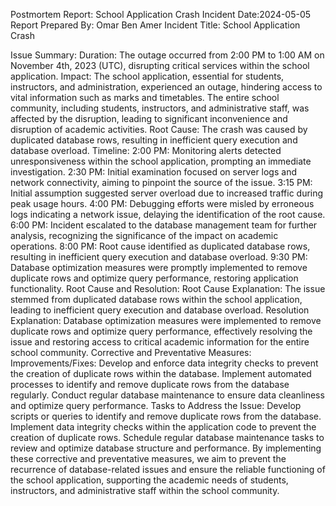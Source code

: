 Postmortem Report: School Application Crash Incident
Date:2024-05-05
Report Prepared By: Omar Ben Amer
Incident Title: School Application Crash


Issue Summary:
Duration: The outage occurred from 2:00 PM to 1:00 AM on November 4th, 2023 (UTC), disrupting critical services within the school application.
Impact: The school application, essential for students, instructors, and administration, experienced an outage, hindering access to vital information such as marks and timetables. The entire school community, including students, instructors, and administrative staff, was affected by the disruption, leading to significant inconvenience and disruption of academic activities.
Root Cause: The crash was caused by duplicated database rows, resulting in inefficient query execution and database overload.
Timeline:
2:00 PM: Monitoring alerts detected unresponsiveness within the school application, prompting an immediate investigation.
2:30 PM: Initial examination focused on server logs and network connectivity, aiming to pinpoint the source of the issue.
3:15 PM: Initial assumption suggested server overload due to increased traffic during peak usage hours.
4:00 PM: Debugging efforts were misled by erroneous logs indicating a network issue, delaying the identification of the root cause.
6:00 PM: Incident escalated to the database management team for further analysis, recognizing the significance of the impact on academic operations.
8:00 PM: Root cause identified as duplicated database rows, resulting in inefficient query execution and database overload.
9:30 PM: Database optimization measures were promptly implemented to remove duplicate rows and optimize query performance, restoring application functionality.
Root Cause and Resolution:
Root Cause Explanation: The issue stemmed from duplicated database rows within the school application, leading to inefficient query execution and database overload.
Resolution Explanation: Database optimization measures were implemented to remove duplicate rows and optimize query performance, effectively resolving the issue and restoring access to critical academic information for the entire school community.
Corrective and Preventative Measures:
Improvements/Fixes:
Develop and enforce data integrity checks to prevent the creation of duplicate rows within the database.
Implement automated processes to identify and remove duplicate rows from the database regularly.
Conduct regular database maintenance to ensure data cleanliness and optimize query performance.
Tasks to Address the Issue:
Develop scripts or queries to identify and remove duplicate rows from the database.
Implement data integrity checks within the application code to prevent the creation of duplicate rows.
Schedule regular database maintenance tasks to review and optimize database structure and performance.
By implementing these corrective and preventative measures, we aim to prevent the recurrence of database-related issues and ensure the reliable functioning of the school application, supporting the academic needs of students, instructors, and administrative staff within the school community.






